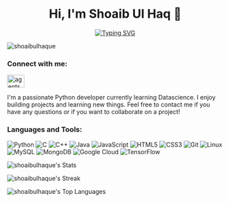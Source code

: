 <!-- Title -->
<h1 align="center">Hi, I'm Shoaib Ul Haq 👋</h1>

<!-- Subtitle -->
<p align="center"><a href="https://git.io/typing-svg"><img src="https://readme-typing-svg.herokuapp.com?font=Fira+Code&pause=1000&color=50D2F7&width=370&lines=Passionate+Python+Developer" alt="Typing SVG" /></a></p>

<!-- Profile views -->
<p align="left"> <img src="https://komarev.com/ghpvc/?username=shoaibulhaque&label=Profile%20views&color=0e75b6&style=flat" alt="shoaibulhaque" /> </p>

<!-- Contact information -->
<h3 align="left">Connect with me:</h3>
<p align="left">
<a href="https://twitter.com/agentshobi" target="_blank"><img align="center" src="https://raw.githubusercontent.com/rahuldkjain/github-profile-readme-generator/master/src/images/icons/Social/twitter.svg" alt="agentshobi" height="30" width="40" /></a>
</p>

<!-- About me section -->
<p align="left">I'm a passionate Python developer currently learning Datascience. I enjoy building projects and learning new things. Feel free to contact me if you have any questions or if you want to collaborate on a project!</p>

<!-- Skills section -->
<h3 align="left">Languages and Tools:</h3>
<p align="left">
  <img src="https://img.shields.io/badge/-Python-3776AB?style=flat-square&logo=python&logoColor=white" alt="Python" />
  <img src="https://img.shields.io/badge/-C-00599C?style=flat-square&logo=c&logoColor=white" alt="C" />
  <img src="https://img.shields.io/badge/-C++-00599C?style=flat-square&logo=c%2B%2B&logoColor=white" alt="C++" />
  <img src="https://img.shields.io/badge/-Java-007396?style=flat-square&logo=java&logoColor=white" alt="Java" />
  <img src="https://img.shields.io/badge/-JavaScript-F7DF1E?style=flat-square&logo=javascript&logoColor=black" alt="JavaScript" />
  <img src="https://img.shields.io/badge/-HTML5-E34F26?style=flat-square&logo=html5&logoColor=white" alt="HTML5" />
  <img src="https://img.shields.io/badge/-CSS3-1572B6?style=flat-square&logo=css3&logoColor=white" alt="CSS3" />
  <img src="https://img.shields.io/badge/-Git-F05032?style=flat-square&logo=git&logoColor=white" alt="Git" />
  <img src="https://img.shields.io/badge/-Linux-FCC624?style=flat-square&logo=linux&logoColor=black" alt="Linux" />
  <img src="https://img.shields.io/badge/-MySQL-4479A1?style=flat-square&logo=mysql&logoColor=white" alt="MySQL" />
  <img src="https://img.shields.io/badge/-MongoDB-47A248?style=flat-square&logo=mongodb&logoColor=white" alt="MongoDB" />
  <img src="https://img.shields.io/badge/-Google Cloud-4285F4?style=flat-square&logo=google-cloud&logoColor=white" alt="Google Cloud" />
  <img src="https://img.shields.io/badge/-TensorFlow-FF6F00?style=flat-square&logo=tensorflow&logoColor=white" alt="TensorFlow" />
</p>

<!-- Add a section for GitHub stats -->
![shoaibulhaque's Stats](https://github-readme-stats.vercel.app/api?username=shoaibulhaque&theme=tokyonight&show_icons=true&hide_border=true&count_private=true)

![shoaibulhaque's Streak](https://github-readme-streak-stats.herokuapp.com/?user=shoaibulhaque&theme=tokyonight&hide_border=true)

![shoaibulhaque's Top Languages](https://github-readme-stats.vercel.app/api/top-langs/?username=shoaibulhaque&theme=tokyonight&show_icons=true&hide_border=true&layout=compact)
